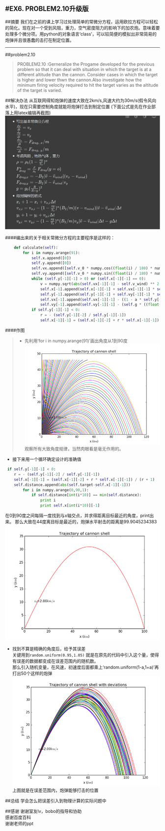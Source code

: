 #EX6. PROBLEM2.10升级版
------
##摘要
我们在之前的课上学习过处理简单的常微分方程，运用欧拉方程可以轻松的简化。现在对一个受到风阻，重力，空气密度阻力的影响下的加农炮。意味着要处理多个微分项。用python的对象语言‘class’，可以较简便的模拟出非常简易的炮弹并且很愚蠢的击打在制定位置。

------
##problem2.10
>PROBLEM2.10 :Gerneralize the Progame developed for the previous problem so that it can deal with situation in which the target is at a different altitude than the cannon.
Consider cases in which the target is higher and lower thwn the cannon.Also investigate how the minimum firing velocity required to hit the target varies as the altitude of the target is varied.

##解决办法
从互联网得知炮弹的速度大致在2km/s,风速大约为30m/s(假令风向水平)，现在只需要控制角度就能将炮弹打击到制定位置
(下面公式是先在作业部落上用latex编辑再截图)
![](https://github.com/jigga301/compuational_physics_N2014301020070/blob/master/EX6/QQ%E6%88%AA%E5%9B%BE20161024004807.png)

####编出来的关于相关常微分方程的主要程序是这样的：
```python
    def calculate(self):
        for i in numpy.arange(91):
            self.x.append([0])
            self.y.append([0])
            self.vx.append([self.v_0 * numpy.cos((float(i) / 180) * numpy.pi)])
            self.vy.append([self.v_0 * numpy.sin((float(i) / 180) * numpy.pi)])
            while (self.y[-1][-1] > 0) or (self.x[-1][-1] == 0):
                v = numpy.sqrt(abs(self.vx[-1][-1] - self.v_wind) ** 2 + (self.vy[-1][-1]) ** 2)
                self.x[-1].append(self.x[-1][-1] + self.vx[-1][-1] * self.dt)
                self.y[-1].append(self.y[-1][-1] + self.vy[-1][-1] * self.dt)
                self.vx[-1].append(self.vx[-1][-1] - ((1 - a * self.y[-1][-1] / T0) ** alpha) * B2 * v * (self.vx[-1][-1] - self.v_wind) * self.dt)
                self.vy[-1].append(self.vy[-1][-1] - (self.g * ((float(R) / (R + self.y[-1][-1])) ** 2) + ((1 - a * self.y[-1][-1] / T0) ** alpha) * B2 * v * self.vy[-1][-1]) * self.dt)
            if self.y[-1][-1] < 0:
                r = - (self.y[-1][-2] / self.y[-1][-1])
                self.x[-1][-1] = (self.x[-1][-2] + r * self.x[-1][-1]) / (r + 1)  

```
####作图
> * 先利用‘for i in numpy.arange(91)’画出角度从1到90度
![](https://github.com/jigga301/compuational_physics_N2014301020070/blob/master/EX6/1%E5%88%B090%E5%BA%A6%E9%A3%9E%E8%A1%8C%E7%82%AE%E5%BC%B9.png)<br>
观察所有大致角度规律，当然肉眼看是毫无作用的。<br>
* 接下来用一个循环确定设计的准确值
```python
 if self.y[-1][-1] < 0:
    r = - (self.y[-1][-2] / self.y[-1][-1])
    self.x[-1][-1] = (self.x[-1][-2] + r * self.x[-1][-1]) / (r + 1)  
    self.distance.append(abs(self.target-self.x[-1][-1]))   
        for i in numpy.arange(0,90,1):
            if self.distance[int(i*10)] == min(self.distance):
                print i
                print self.x[int(i*10)][-1]
```
在0到90度之间每隔一度找到与x轴交点，并求得距离目标最近的角度，print出来。
那么大致在44度离目标是最近的，炮弹水平射击的距离是99.9045234383
![](https://github.com/jigga301/compuational_physics_N2014301020070/blob/master/EX6/figure_1.png)<br>
* 找到不算是精确的角度后，给予其误差<br>
关键用到```random.uniform(0.95,1.05)```
就是在原先的代码中引入这个量，使得有误差的数据都变成在误差范围内的随机数。<br>
那么引入随机变量，在风速，初速度后面都乘上‘random.uniform(1-a,1+a)’再打出50个这样的炮弹<br>
![](https://github.com/jigga301/compuational_physics_N2014301020070/blob/master/EX6/50%E4%B8%AA%E9%9A%8F%E6%9C%BA%E5%B0%84%E5%87%BB.png)<br>
上图就是在误差范围内，炮弹能够打击的位置

##总结
学会怎么把误差引入到物理计算的实际问题中

##感谢
谢谢室友lv，bobo的指导和协助<br>
感谢百度百科
<br>谢谢老师的ppt


